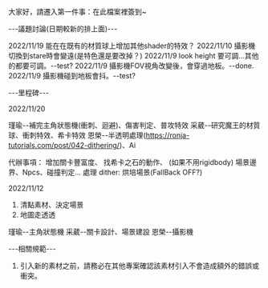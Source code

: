 大家好，請遷入第一件事：在此檔案裡簽到~

---議題討論(日期較新的排上面)---

2022/11/19 能在在既有的材質球上增加其他shader的特效？
2022/11/10 攝影機切換到stare時會變遠(是特色還是要改掉？)
2022/11/9  look height 要可調...其他的都要可調。--test?
2022/11/9  攝影機FOV視角改變後，會穿過地板。--done.
2022/11/9  攝影機碰到地板會抖。--test?

---里程碑---

2022/11/20

瑾瑜--補完主角狀態機(衝刺、迴避)、傷害判定、普攻特效
采葳--研究魔王的材質球、衝刺特效、希卡特效
恩榮--半透明處理(https://ronja-tutorials.com/post/042-dithering/)、Ai

代辦事項：
增加關卡豐富度、
找希卡之石的動作、
(如果不用rigidbody)
場景邊界、Npcs、碰撞判定...
處理 dither: 烘培場景(FallBack OFF?)



2022/11/12

1. 清點素材、決定場景
2. 地圖走透透

瑾瑜--主角狀態機
采葳--關卡設計、場景建設
恩榮--攝影機

---相關規範---
1. 引入新的素材之前，請務必在其他專案確認該素材引入不會造成額外的錯誤或衝突。